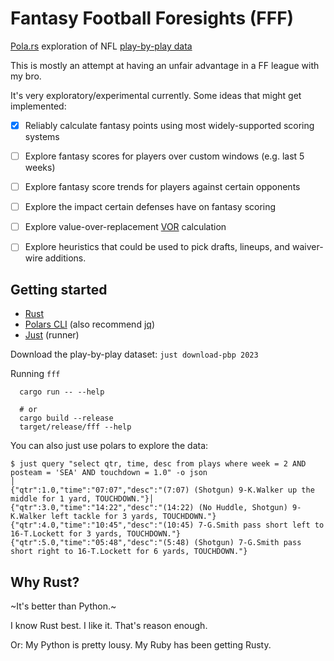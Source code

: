 # Fantasy Football Foresights (FFF)


[Pola.rs](https://pola.rs) exploration of NFL [play-by-play data](https://github.com/nflverse/nflverse-data)

This is mostly an attempt at having an unfair advantage in a FF league with my bro.

It's very exploratory/experimental currently. Some ideas that might get implemented:

- [x] Reliably calculate fantasy points using most widely-supported scoring systems
- [ ] Explore fantasy scores for players over custom windows (e.g. last 5 weeks)
- [ ] Explore fantasy score trends for players against certain opponents
- [ ] Explore the impact certain defenses have on fantasy scoring
- [ ] Explore value-over-replacement [VOR](https://github.com/jjti/ff) calculation
- [ ] Explore heuristics that could be used to pick drafts, lineups, and waiver-wire additions.


## Getting started

- [Rust](rustup.rs)
- [Polars CLI](https://github.com/pola-rs/polars-cli) (also recommend [jq](https://jqlang.github.io/jq/))
- [Just](https://github.com/casey/just) (runner)

Download the play-by-play dataset: `just download-pbp 2023`

Running `fff`
```
  cargo run -- --help

  # or
  cargo build --release
  target/release/fff --help
```

You can also just use polars to explore the data:

```
$ just query "select qtr, time, desc from plays where week = 2 AND posteam = 'SEA' AND touchdown = 1.0" -o json                             │
{"qtr":1.0,"time":"07:07","desc":"(7:07) (Shotgun) 9-K.Walker up the middle for 1 yard, TOUCHDOWN."}│
{"qtr":3.0,"time":"14:22","desc":"(14:22) (No Huddle, Shotgun) 9-K.Walker left tackle for 3 yards, TOUCHDOWN."}
{"qtr":4.0,"time":"10:45","desc":"(10:45) 7-G.Smith pass short left to 16-T.Lockett for 3 yards, TOUCHDOWN."}
{"qtr":5.0,"time":"05:48","desc":"(5:48) (Shotgun) 7-G.Smith pass short right to 16-T.Lockett for 6 yards, TOUCHDOWN."}
````

## Why Rust?

~It's better than Python.~

I know Rust best. I like it. That's reason enough.

Or: My Python is pretty lousy. My Ruby has been getting Rusty.
